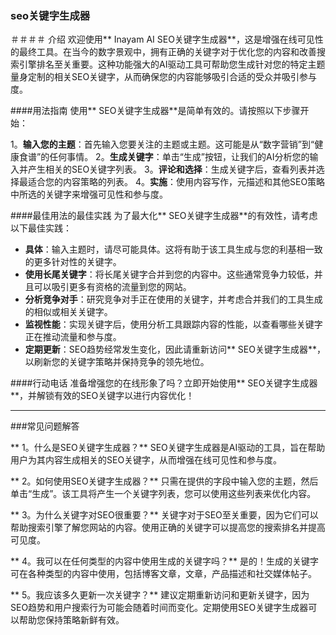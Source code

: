 ### seo关键字生成器

＃＃＃＃ 介绍
欢迎使用** Inayam AI SEO关键字生成器**，这是增强在线可见性的最终工具。在当今的数字景观中，拥有正确的关键字对于优化您的内容和改善搜索引擎排名至关重要。这种功能强大的AI驱动工具可帮助您生成针对您的特定主题量身定制的相关SEO关键字，从而确保您的内容能够吸引合适的受众并吸引参与度。

####用法指南
使用** SEO关键字生成器**是简单有效的。请按照以下步骤开始：

1。**输入您的主题**：首先输入您要关注的主题或主题。这可能是从“数字营销”到“健康食谱”的任何事情。
2。**生成关键字**：单击“生成”按钮，让我们的AI分析您的输入并产生相关的SEO关键字列表。
3。**评论和选择**：生成关键字后，查看列表并选择最适合您的内容策略的列表。
4。**实施**：使用内容写作，元描述和其他SEO策略中所选的关键字来增强可见性和参与度。

####最佳用法的最佳实践
为了最大化** SEO关键字生成器**的有效性，请考虑以下最佳实践：

-  **具体**：输入主题时，请尽可能具体。这将有助于该工具生成与您的利基相一致的更多针对性的关键字。
-  **使用长尾关键字**：将长尾关键字合并到您的内容中。这些通常竞争力较低，并且可以吸引更多有资格的流量到您的网站。
-  **分析竞争对手**：研究竞争对手正在使用的关键字，并考虑合并我们的工具生成的相似或相关关键字。
-  **监视性能**：实现关键字后，使用分析工具跟踪内容的性能，以查看哪些关键字正在推动流量和参与度。
-  **定期更新**：SEO趋势经常发生变化，因此请重新访问** SEO关键字生成器**，以刷新您的关键字策略并保持竞争的领先地位。

####行动电话
准备增强您的在线形象了吗？立即开始使用** SEO关键字生成器**，并解锁有效的SEO关键字以进行内容优化！

---

###常见问题解答

** 1。什么是SEO关键字生成器？**
SEO关键字生成器是AI驱动的工具，旨在帮助用户为其内容生成相关的SEO关键字，从而增强在线可见性和参与度。

** 2。如何使用SEO关键字生成器？**
只需在提供的字段中输入您的主题，然后单击“生成”。该工具将产生一个关键字列表，您可以使用这些列表来优化内容。

** 3。为什么关键字对SEO很重要？**
关键字对于SEO至关重要，因为它们可以帮助搜索引擎了解您网站的内容。使用正确的关键字可以提高您的搜索排名并提高可见度。

** 4。我可以在任何类型的内容中使用生成的关键字吗？**
是的！生成的关键字可在各种类型的内容中使用，包括博客文章，文章，产品描述和社交媒体帖子。

** 5。我应该多久更新一次关键字？**
建议定期重新访问和更新关键字，因为SEO趋势和用户搜索行为可能会随着时间而变化。定期使用SEO关键字生成器可以帮助您保持策略新鲜有效。